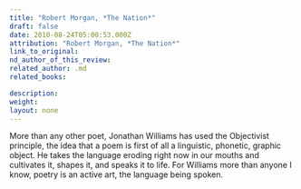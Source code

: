 ```yaml
---
title: "Robert Morgan, *The Nation*"
draft: false
date: 2010-08-24T05:00:53.000Z
attribution: "Robert Morgan, *The Nation*"
link_to_original:
nd_author_of_this_review:
related_author: .md
related_books:

description:
weight:
layout: none
---
```

More than any other poet, Jonathan Williams has used the Objectivist principle, the idea that a poem is first of all a linguistic, phonetic, graphic object. He takes the language eroding right now in our mouths and cultivates it, shapes it, and speaks it to life. For Williams more than anyone I know, poetry is an active art, the language being spoken.

